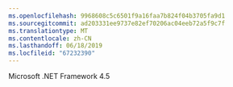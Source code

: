 ```yaml
---
ms.openlocfilehash: 9968608c5c6501f9a16faa7b824f04b3705fa9d1
ms.sourcegitcommit: ad203331ee9737e82ef70206ac04eeb72a5f9c7f
ms.translationtype: MT
ms.contentlocale: zh-CN
ms.lasthandoff: 06/18/2019
ms.locfileid: "67232390"
---
```

Microsoft .NET Framework 4.5